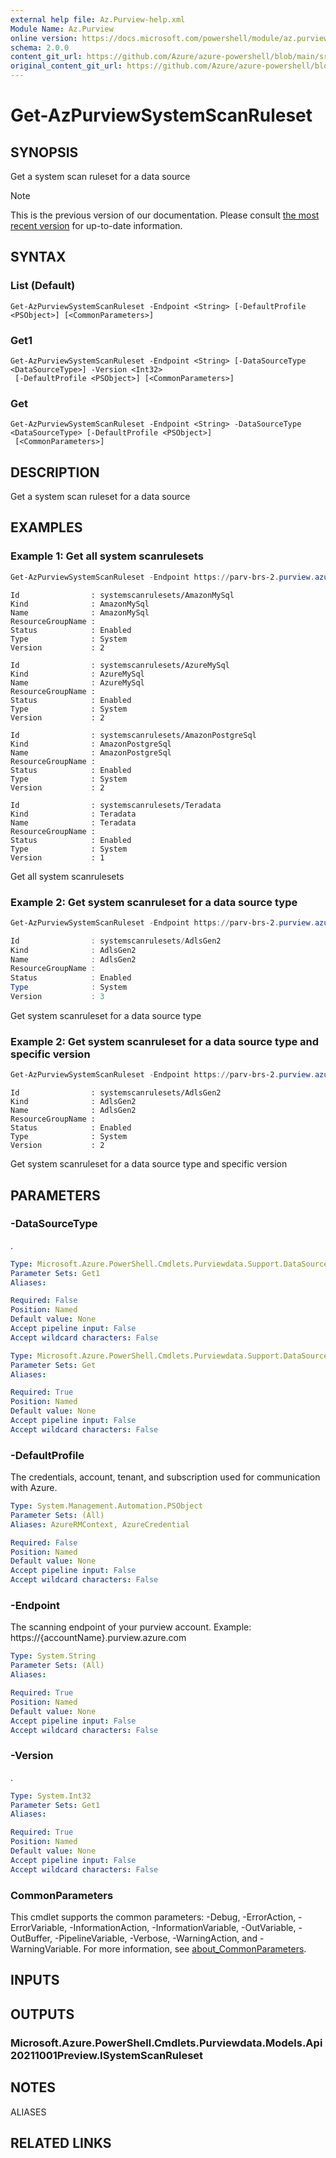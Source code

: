 ```yaml
---
external help file: Az.Purview-help.xml
Module Name: Az.Purview
online version: https://docs.microsoft.com/powershell/module/az.purview/get-azpurviewsystemscanruleset
schema: 2.0.0
content_git_url: https://github.com/Azure/azure-powershell/blob/main/src/Purview/Purview/help/Get-AzPurviewSystemScanRuleset.md
original_content_git_url: https://github.com/Azure/azure-powershell/blob/main/src/Purview/Purview/help/Get-AzPurviewSystemScanRuleset.md
---
```


# Get-AzPurviewSystemScanRuleset

## SYNOPSIS
Get a system scan ruleset for a data source

> [!NOTE]
>This is the previous version of our documentation. Please consult [the most recent version](/powershell/module/az.purview/get-azpurviewsystemscanruleset) for up-to-date information.

## SYNTAX

### List (Default)
```
Get-AzPurviewSystemScanRuleset -Endpoint <String> [-DefaultProfile <PSObject>] [<CommonParameters>]
```

### Get1
```
Get-AzPurviewSystemScanRuleset -Endpoint <String> [-DataSourceType <DataSourceType>] -Version <Int32>
 [-DefaultProfile <PSObject>] [<CommonParameters>]
```

### Get
```
Get-AzPurviewSystemScanRuleset -Endpoint <String> -DataSourceType <DataSourceType> [-DefaultProfile <PSObject>]
 [<CommonParameters>]
```

## DESCRIPTION
Get a system scan ruleset for a data source

## EXAMPLES

### Example 1: Get all system scanrulesets
```powershell
Get-AzPurviewSystemScanRuleset -Endpoint https://parv-brs-2.purview.azure.com/
```

```output
Id                : systemscanrulesets/AmazonMySql
Kind              : AmazonMySql
Name              : AmazonMySql
ResourceGroupName :
Status            : Enabled
Type              : System
Version           : 2

Id                : systemscanrulesets/AzureMySql
Kind              : AzureMySql
Name              : AzureMySql
ResourceGroupName :
Status            : Enabled
Type              : System
Version           : 2

Id                : systemscanrulesets/AmazonPostgreSql
Kind              : AmazonPostgreSql
Name              : AmazonPostgreSql
ResourceGroupName :
Status            : Enabled
Type              : System
Version           : 2

Id                : systemscanrulesets/Teradata
Kind              : Teradata
Name              : Teradata
ResourceGroupName :
Status            : Enabled
Type              : System
Version           : 1
```

Get all system scanrulesets

### Example 2: Get system scanruleset for a data source type
```powershell
Get-AzPurviewSystemScanRuleset -Endpoint https://parv-brs-2.purview.azure.com/  -DataSourceType 'AdlsGen2'

Id                : systemscanrulesets/AdlsGen2
Kind              : AdlsGen2
Name              : AdlsGen2
ResourceGroupName :
Status            : Enabled
Type              : System
Version           : 3
```

Get system scanruleset for a data source type

### Example 2: Get system scanruleset for a data source type and specific version
```powershell
Get-AzPurviewSystemScanRuleset -Endpoint https://parv-brs-2.purview.azure.com/  -DataSourceType 'AdlsGen2' -Version 2
```

```output
Id                : systemscanrulesets/AdlsGen2
Kind              : AdlsGen2
Name              : AdlsGen2
ResourceGroupName :
Status            : Enabled
Type              : System
Version           : 2
```

Get system scanruleset for a data source type and specific version

## PARAMETERS

### -DataSourceType
.

```yaml
Type: Microsoft.Azure.PowerShell.Cmdlets.Purviewdata.Support.DataSourceType
Parameter Sets: Get1
Aliases:

Required: False
Position: Named
Default value: None
Accept pipeline input: False
Accept wildcard characters: False
```

```yaml
Type: Microsoft.Azure.PowerShell.Cmdlets.Purviewdata.Support.DataSourceType
Parameter Sets: Get
Aliases:

Required: True
Position: Named
Default value: None
Accept pipeline input: False
Accept wildcard characters: False
```

### -DefaultProfile
The credentials, account, tenant, and subscription used for communication with Azure.

```yaml
Type: System.Management.Automation.PSObject
Parameter Sets: (All)
Aliases: AzureRMContext, AzureCredential

Required: False
Position: Named
Default value: None
Accept pipeline input: False
Accept wildcard characters: False
```

### -Endpoint
The scanning endpoint of your purview account.
Example: https://{accountName}.purview.azure.com

```yaml
Type: System.String
Parameter Sets: (All)
Aliases:

Required: True
Position: Named
Default value: None
Accept pipeline input: False
Accept wildcard characters: False
```

### -Version
.

```yaml
Type: System.Int32
Parameter Sets: Get1
Aliases:

Required: True
Position: Named
Default value: None
Accept pipeline input: False
Accept wildcard characters: False
```

### CommonParameters
This cmdlet supports the common parameters: -Debug, -ErrorAction, -ErrorVariable, -InformationAction, -InformationVariable, -OutVariable, -OutBuffer, -PipelineVariable, -Verbose, -WarningAction, and -WarningVariable. For more information, see [about_CommonParameters](http://go.microsoft.com/fwlink/?LinkID=113216).

## INPUTS

## OUTPUTS

### Microsoft.Azure.PowerShell.Cmdlets.Purviewdata.Models.Api20211001Preview.ISystemScanRuleset

## NOTES

ALIASES

## RELATED LINKS
